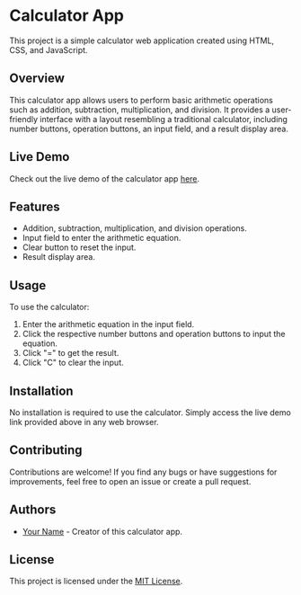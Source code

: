 # Calculator App

This project is a simple calculator web application created using HTML, CSS, and JavaScript.

## Overview

This calculator app allows users to perform basic arithmetic operations such as addition, subtraction, multiplication, and division. It provides a user-friendly interface with a layout resembling a traditional calculator, including number buttons, operation buttons, an input field, and a result display area.

## Live Demo

Check out the live demo of the calculator app [here](https://14855c97-f123-45e5-a1e2-90d3ab9740f9-00-2xnt8poe9tjyt.sisko.replit.dev/).

## Features

- Addition, subtraction, multiplication, and division operations.
- Input field to enter the arithmetic equation.
- Clear button to reset the input.
- Result display area.

## Usage

To use the calculator:
1. Enter the arithmetic equation in the input field.
2. Click the respective number buttons and operation buttons to input the equation.
3. Click "=" to get the result.
4. Click "C" to clear the input.

## Installation

No installation is required to use the calculator. Simply access the live demo link provided above in any web browser.

## Contributing

Contributions are welcome! If you find any bugs or have suggestions for improvements, feel free to open an issue or create a pull request.

## Authors

- [Your Name](https://github.com/PATILYASHH) - Creator of this calculator app.

## License

This project is licensed under the [MIT License](LICENSE).

